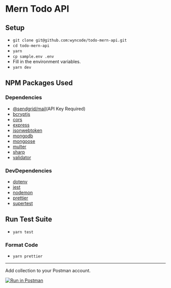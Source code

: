 # Mern Todo API

## Setup

- `git clone git@github.com:wyncode/todo-mern-api.git`
- `cd todo-mern-api`
- `yarn`
- `cp sample.env .env`
- Fill in the environment variables.
- `yarn dev`

## NPM Packages Used

### Dependencies

- [@sendgrid/mail](https://sendgrid.com/docs/API_Reference/api_getting_started.html)(API Key Required)
- [bcryptjs](https://github.com/dcodeIO/bcrypt.js/)
- [cors](https://github.com/expressjs/cors#readme)
- [express](https://expressjs.com/)
- [jsonwebtoken](https://github.com/auth0/node-jsonwebtoken#readme)
- [mongodb](http://mongodb.github.io/node-mongodb-native/)
- [mongoose](https://mongoosejs.com/)
- [multer](https://github.com/expressjs/multer#readme)
- [sharp](https://github.com/lovell/sharp)
- [validator](https://github.com/validatorjs/validator.js)

### DevDependencies

- [dotenv](https://github.com/motdotla/dotenv#readme)
- [jest](https://jestjs.io/)
- [nodemon](https://github.com/remy/nodemon)
- [prettier](https://prettier.io/)
- [supertest](https://github.com/visionmedia/supertest#readme)

## Run Test Suite

- `yarn test`

### Format Code

- `yarn prettier`

---

Add collection to your Postman account.

[![Run in Postman](https://run.pstmn.io/button.svg)](https://app.getpostman.com/run-collection/9736846b31eae2710b6c)

